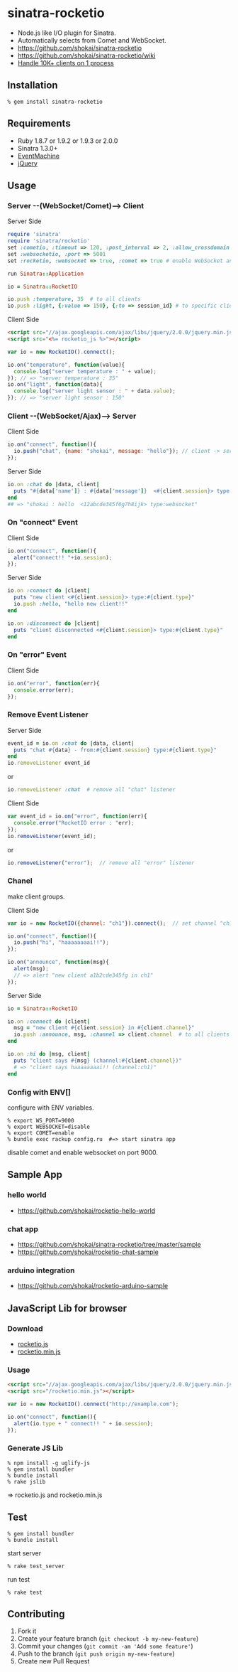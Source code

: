 sinatra-rocketio
================

* Node.js like I/O plugin for Sinatra.
* Automatically selects from Comet and WebSocket.
* https://github.com/shokai/sinatra-rocketio
* https://github.com/shokai/sinatra-rocketio/wiki
* [Handle 10K+ clients on 1 process](https://github.com/shokai/sinatra-websocketio/wiki/C10K)


Installation
------------

    % gem install sinatra-rocketio


Requirements
------------
* Ruby 1.8.7 or 1.9.2 or 1.9.3 or 2.0.0
* Sinatra 1.3.0+
* [EventMachine](http://rubyeventmachine.com)
* [jQuery](http://jquery.com)


Usage
-----
### Server --(WebSocket/Comet)--> Client

Server Side

```ruby
require 'sinatra'
require 'sinatra/rocketio'
set :cometio, :timeout => 120, :post_interval => 2, :allow_crossdomain => false
set :websocketio, :port => 5001
set :rocketio, :websocket => true, :comet => true # enable WebSocket and Comet

run Sinatra::Application
```
```ruby
io = Sinatra::RocketIO

io.push :temperature, 35  # to all clients
io.push :light, {:value => 150}, {:to => session_id} # to specific client
```

Client Side

```html
<script src="//ajax.googleapis.com/ajax/libs/jquery/2.0.0/jquery.min.js"></script>
<script src="<%= rocketio_js %>"></script>
```
```javascript
var io = new RocketIO().connect();

io.on("temperature", function(value){
  console.log("server temperature : " + value);
}); // => "server temperature : 35"
io.on("light", function(data){
  console.log("server light sensor : " + data.value);
}); // => "server light sensor : 150"
```


### Client --(WebSocket/Ajax)--> Server

Client Side

```javascript
io.on("connect", function(){
  io.push("chat", {name: "shokai", message: "hello"}); // client -> server
});
```

Server Side

```ruby
io.on :chat do |data, client|
  puts "#{data['name']} : #{data['message']}  <#{client.session}> type:#{client.type}"
end
## => "shokai : hello  <12abcde345f6g7h8ijk> type:websocket"
```

### On "connect" Event

Client Side

```javascript
io.on("connect", function(){
  alert("connect!! "+io.session);
});
```

Server Side

```ruby
io.on :connect do |client|
  puts "new client <#{client.session}> type:#{client.type}"
  io.push :hello, "hello new client!!"
end

io.on :disconnect do |client|
  puts "client disconnected <#{client.session}> type:#{client.type}"
end
```

### On "error" Event

Client Side

```javascript
io.on("error", function(err){
  console.error(err);
});
```

### Remove Event Listener

Server Side

```ruby
event_id = io.on :chat do |data, client|
  puts "chat #{data} - from:#{client.session} type:#{client.type}"
end
io.removeListener event_id
```

or

```ruby
io.removeListener :chat  # remove all "chat" listener
```


Client Side

```javascript
var event_id = io.on("error", function(err){
  console.error("RocketIO error : "err);
});
io.removeListener(event_id);
```

or

```javascript
io.removeListener("error");  // remove all "error" listener
```


### Chanel

make client groups.

Client Side
```javascript
var io = new RocketIO({channel: "ch1"}).connect();  // set channel "ch1"

io.on("connect", function(){
  io.push("hi", "haaaaaaaai!!");
});

io.on("announce", function(msg){
  alert(msg);
  // => alert "new client a1b2cde345fg in ch1"
});
```

Server Side
```ruby
io = Sinatra::RocketIO

io.on :connect do |client|
  msg = "new client #{client.session} in #{client.channel}"
  io.push :announce, msg, :channel => client.channel  # to all clients in Channel "ch1"
end

io.on :hi do |msg, client|
  puts "client says #{msg} (channel:#{client.channel})"
  # => "client says haaaaaaaai!! (channel:ch1)"
end
```


### Config with ENV[]

configure with ENV variables.

    % export WS_PORT=9000
    % export WEBSOCKET=disable
    % export COMET=enable
    % bundle exec rackup config.ru  #=> start sinatra app

disable comet and enable websocket on port 9000.


Sample App
----------

### hello world
- https://github.com/shokai/rocketio-hello-world


### chat app
- https://github.com/shokai/sinatra-rocketio/tree/master/sample
- https://github.com/shokai/rocketio-chat-sample


### arduino integration
- https://github.com/shokai/rocketio-arduino-sample


JavaScript Lib for browser
--------------------------

### Download

- [rocketio.js](https://raw.github.com/shokai/sinatra-rocketio/master/rocketio.js)
- [rocketio.min.js](https://raw.github.com/shokai/sinatra-rocketio/master/rocketio.min.js)


### Usage

```html
<script src="//ajax.googleapis.com/ajax/libs/jquery/2.0.0/jquery.min.js"></script>
<script src="/rocketio.min.js"></script>
```
```javascript
var io = new RocketIO().connect("http://example.com");

io.on("connect", function(){
  alert(io.type + " connect!! " + io.session);
});
```

### Generate JS Lib

    % npm install -g uglify-js
    % gem install bundler
    % bundle install
    % rake jslib

=> rocketio.js and rocketio.min.js



Test
----

    % gem install bundler
    % bundle install

start server

    % rake test_server

run test

    % rake test


Contributing
------------

1. Fork it
2. Create your feature branch (`git checkout -b my-new-feature`)
3. Commit your changes (`git commit -am 'Add some feature'`)
4. Push to the branch (`git push origin my-new-feature`)
5. Create new Pull Request
